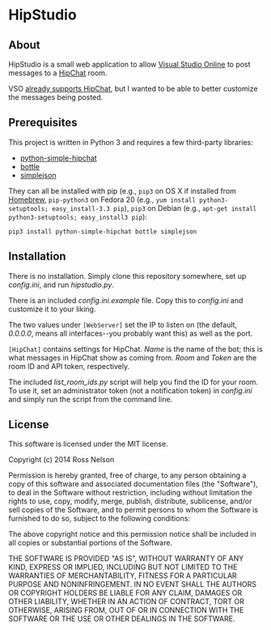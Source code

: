 # HipStudio

## About

HipStudio is a small web application to allow [Visual Studio Online](http://visualstudio.com) to post messages to a 
[HipChat](http://hipchat.com) room.

VSO [already supports HipChat](http://www.visualstudio.com/en-us/get-started/dn741294), but I wanted to be able to 
better customize the messages being posted.

## Prerequisites

This project is written in Python 3 and requires a few third-party libraries:

+ [python-simple-hipchat](https://github.com/kurttheviking/python-simple-hipchat)
+ [bottle](http://bottlepy.org/docs/dev/index.html)
+ [simplejson](https://simplejson.github.io/simplejson/)

They can all be installed with pip (e.g., `pip3` on OS X if installed from [Homebrew](http://brew.sh), `pip-python3` on 
Fedora 20 (e.g., `yum install python3-setuptools; easy_install-3.3 pip`), `pip3` on Debian (e.g., `apt-get install 
python3-setuptools; easy_install3 pip`):

`pip3 install python-simple-hipchat bottle simplejson`

## Installation

There is no installation. Simply clone this repository somewhere, set up *config.ini*, and run *hipstudio.py*.

There is an included *config.ini.example* file. Copy this to *config.ini* and customize it to your liking.

The two values under `[WebServer]` set the IP to listen on (the default, *0.0.0.0*, means all interfaces--you probably 
want this) as well as the port.

`[HipChat]` contains settings for HipChat. *Name* is the name of the bot; this is what messages in HipChat show as 
coming from. *Room* and *Token* are the room ID and API token, respectively.

The included *list_room_ids.py* script will help you find the ID for your room. To use it, set an administrator 
token (not a notification token) in *config.ini* and simply run the script from the command line.

## License

This software is licensed under the MIT license.

Copyright (c) 2014 Ross Nelson

Permission is hereby granted, free of charge, to any person obtaining a copy
of this software and associated documentation files (the "Software"), to deal
in the Software without restriction, including without limitation the rights
to use, copy, modify, merge, publish, distribute, sublicense, and/or sell
copies of the Software, and to permit persons to whom the Software is
furnished to do so, subject to the following conditions:

The above copyright notice and this permission notice shall be included in
all copies or substantial portions of the Software.

THE SOFTWARE IS PROVIDED "AS IS", WITHOUT WARRANTY OF ANY KIND, EXPRESS OR
IMPLIED, INCLUDING BUT NOT LIMITED TO THE WARRANTIES OF MERCHANTABILITY,
FITNESS FOR A PARTICULAR PURPOSE AND NONINFRINGEMENT. IN NO EVENT SHALL THE
AUTHORS OR COPYRIGHT HOLDERS BE LIABLE FOR ANY CLAIM, DAMAGES OR OTHER
LIABILITY, WHETHER IN AN ACTION OF CONTRACT, TORT OR OTHERWISE, ARISING FROM,
OUT OF OR IN CONNECTION WITH THE SOFTWARE OR THE USE OR OTHER DEALINGS IN
THE SOFTWARE.
